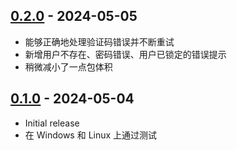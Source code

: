 ## [0.2.0] - 2024-05-05

- 能够正确地处理验证码错误并不断重试
- 新增用户不存在、密码错误、用户已锁定的错误提示
- 稍微减小了一点包体积

## [0.1.0] - 2024-05-04

- Initial release
- 在 Windows 和 Linux 上通过测试

[0.2.0]: https://github.com/ShanghaitechGeekPie/net-loginer/releases/tag/v0.2.0
[0.1.0]: https://github.com/ShanghaitechGeekPie/net-loginer/releases/tag/v0.1.0
